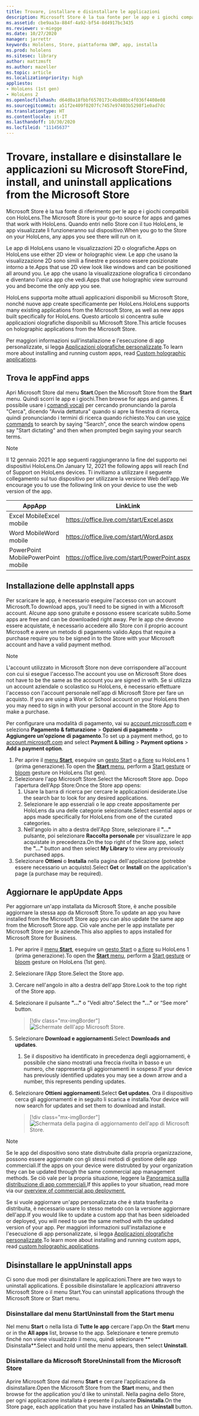 ```yaml
---
title: Trovare, installare e disinstallare le applicazioni
description: Microsoft Store è la tua fonte per le app e i giochi compatibili con HoloLens.  Impara di più su come trovare, installare e disinstallare le app olografiche.
ms.assetid: cbe9aa3a-884f-4a92-bf54-8d4917bc3435
ms.reviewer: v-miegge
ms.date: 10/27/2020
manager: jarrettr
keywords: Hololens, Store, piattaforma UWP, app, installa
ms.prod: hololens
ms.sitesec: library
author: mattzmsft
ms.author: mazeller
ms.topic: article
ms.localizationpriority: high
appliesto:
- HoloLens (1st gen)
- HoloLens 2
ms.openlocfilehash: d64d0a18fbbf6570173c4bd80bc4f036f4408e08
ms.sourcegitcommit: a51f2e409f0207fc7457e97403b5298f1e0ad7dc
ms.translationtype: HT
ms.contentlocale: it-IT
ms.lasthandoff: 10/30/2020
ms.locfileid: "11145637"
---
```

# <span data-ttu-id="db2f0-105">Trovare, installare e disinstallare le applicazioni su Microsoft Store</span><span class="sxs-lookup"><span data-stu-id="db2f0-105">Find, install, and uninstall applications from the Microsoft Store</span></span>

<span data-ttu-id="db2f0-106">Microsoft Store è la tua fonte di riferimento per le app e i giochi compatibili con HoloLens.</span><span class="sxs-lookup"><span data-stu-id="db2f0-106">The Microsoft Store is your go-to source for apps and games that work with HoloLens.</span></span> <span data-ttu-id="db2f0-107">Quando entri nello Store con il tuo HoloLens, le app visualizzate lì funzioneranno sul dispositivo.</span><span class="sxs-lookup"><span data-stu-id="db2f0-107">When you go to the Store on your HoloLens, any apps you see there will run on it.</span></span>

<span data-ttu-id="db2f0-108">Le app di HoloLens usano le visualizzazioni 2D o olografiche.</span><span class="sxs-lookup"><span data-stu-id="db2f0-108">Apps on HoloLens use either 2D view or holographic view.</span></span> <span data-ttu-id="db2f0-109">Le app che usano la visualizzazione 2D sono simili a finestre e possono essere posizionate intorno a te.</span><span class="sxs-lookup"><span data-stu-id="db2f0-109">Apps that use 2D view look like windows and can be positioned all around you.</span></span> <span data-ttu-id="db2f0-110">Le app che usano la visualizzazione olografica ti circondano e diventano l'unica app che vedi.</span><span class="sxs-lookup"><span data-stu-id="db2f0-110">Apps that use holographic view surround you and become the only app you see.</span></span>

<span data-ttu-id="db2f0-111">HoloLens supporta molte attuali applicazioni disponibili su Microsoft Store, nonché nuove app create specificamente per HoloLens.</span><span class="sxs-lookup"><span data-stu-id="db2f0-111">HoloLens supports many existing applications from the Microsoft Store, as well as new apps built specifically for HoloLens.</span></span>  <span data-ttu-id="db2f0-112">Questo articolo si concentra sulle applicazioni olografiche disponibili su Microsoft Store.</span><span class="sxs-lookup"><span data-stu-id="db2f0-112">This article focuses on holographic applications from the Microsoft Store.</span></span>

<span data-ttu-id="db2f0-113">Per maggiori informazioni sull'installazione e l'esecuzione di app personalizzate, si legga [Applicazioni olografiche personalizzate](holographic-custom-apps.md).</span><span class="sxs-lookup"><span data-stu-id="db2f0-113">To learn more about installing and running custom apps, read [Custom holographic applications](holographic-custom-apps.md).</span></span>

## <span data-ttu-id="db2f0-114">Trova le app</span><span class="sxs-lookup"><span data-stu-id="db2f0-114">Find apps</span></span>

<span data-ttu-id="db2f0-115">Apri Microsoft Store dal menu **Start**.</span><span class="sxs-lookup"><span data-stu-id="db2f0-115">Open the Microsoft Store from the **Start** menu.</span></span> <span data-ttu-id="db2f0-116">Quindi scorri le app e i giochi.</span><span class="sxs-lookup"><span data-stu-id="db2f0-116">Then browse for apps and games.</span></span> <span data-ttu-id="db2f0-117">È possibile usare i [comandi vocali](hololens-cortana.md) per cercando pronunciando la parola "Cerca", dicendo "Avvia dettatura" quando si apre la finestra di ricerca, quindi pronunciando i termini di ricerca quando richiesto.</span><span class="sxs-lookup"><span data-stu-id="db2f0-117">You can use [voice commands](hololens-cortana.md) to search by saying "Search", once the search window opens say "Start dictating" and then when prompted begin saying your search terms.</span></span>

> [!NOTE]
> <span data-ttu-id="db2f0-118">Il 12 gennaio 2021 le app seguenti raggiungeranno la fine del supporto nei dispositivi HoloLens.</span><span class="sxs-lookup"><span data-stu-id="db2f0-118">On January 12, 2021 the following apps will reach End of Support on HoloLens devices.</span></span> <span data-ttu-id="db2f0-119">Ti invitiamo a utilizzare il seguente collegamento sul tuo dispositivo per utilizzare la versione Web dell'app.</span><span class="sxs-lookup"><span data-stu-id="db2f0-119">We encourage you to use the following link on your device to use the web version of the app.</span></span>

| <span data-ttu-id="db2f0-120">App</span><span class="sxs-lookup"><span data-stu-id="db2f0-120">App</span></span>        | <span data-ttu-id="db2f0-121">Link</span><span class="sxs-lookup"><span data-stu-id="db2f0-121">Link</span></span>                                          |
|------------|-----------------------------------------------|
| <span data-ttu-id="db2f0-122">Excel Mobile</span><span class="sxs-lookup"><span data-stu-id="db2f0-122">Excel mobile</span></span>      | https://office.live.com/start/Excel.aspx      |
| <span data-ttu-id="db2f0-123">Word Mobile</span><span class="sxs-lookup"><span data-stu-id="db2f0-123">Word mobile</span></span>       | https://office.live.com/start/Word.aspx       |
| <span data-ttu-id="db2f0-124">PowerPoint Mobile</span><span class="sxs-lookup"><span data-stu-id="db2f0-124">PowerPoint mobile</span></span> | https://office.live.com/start/PowerPoint.aspx |

## <span data-ttu-id="db2f0-125">Installazione delle app</span><span class="sxs-lookup"><span data-stu-id="db2f0-125">Install apps</span></span>

<span data-ttu-id="db2f0-126">Per scaricare le app, è necessario eseguire l'accesso con un account Microsoft.</span><span class="sxs-lookup"><span data-stu-id="db2f0-126">To download apps, you'll need to be signed in with a Microsoft account.</span></span> <span data-ttu-id="db2f0-127">Alcune app sono gratuite e possono essere scaricate subito.</span><span class="sxs-lookup"><span data-stu-id="db2f0-127">Some apps are free and can be downloaded right away.</span></span> <span data-ttu-id="db2f0-128">Per le app che devono essere acquistate, è necessario accedere allo Store con il proprio account Microsoft e avere un metodo di pagamento valido.</span><span class="sxs-lookup"><span data-stu-id="db2f0-128">Apps that require a purchase require you to be signed in to the Store with your Microsoft account and have a valid payment method.</span></span>
> [!NOTE]
> <span data-ttu-id="db2f0-129">L'account utilizzato in Microsoft Store non deve corrispondere all'account con cui si esegue l'accesso.</span><span class="sxs-lookup"><span data-stu-id="db2f0-129">The account you use on Microsoft Store does not have to be the same as the account you are signed in with.</span></span> <span data-ttu-id="db2f0-130">Se si utilizza un account aziendale o scolastico su HoloLens, è necessario effettuare l'accesso con l'account personale nell'app di Microsoft Store per fare un acquisto. </span><span class="sxs-lookup"><span data-stu-id="db2f0-130">If you are using a Work or School account on your HoloLens then you may need to sign in with your personal account in the Store App to make a purchase.</span></span>

<span data-ttu-id="db2f0-131">Per configurare una modalità di pagamento, vai su [ account.microsoft.com](https://account.microsoft.com/) e seleziona **Pagamento & fatturazione** > **Opzioni di pagamento** > **Aggiungere un'opzione di pagamento**.</span><span class="sxs-lookup"><span data-stu-id="db2f0-131">To set up a payment method, go to [account.microsoft.com](https://account.microsoft.com/) and select **Payment & billing** > **Payment options** > **Add a payment option**.</span></span>

1. <span data-ttu-id="db2f0-132">Per aprire il [menu **Start**](holographic-home.md), eseguire un [gesto Start](https://docs.microsoft.com/hololens/hololens2-basic-usage#start-gesture) o [ a fiore](hololens1-basic-usage.md) su HoloLens 1 (prima generazione).</span><span class="sxs-lookup"><span data-stu-id="db2f0-132">To open the [**Start** menu](holographic-home.md), perform a [Start gesture](https://docs.microsoft.com/hololens/hololens2-basic-usage#start-gesture) or [bloom](hololens1-basic-usage.md) gesture on HoloLens (1st gen).</span></span>
1. <span data-ttu-id="db2f0-133">Selezionare l'app Microsoft Store.</span><span class="sxs-lookup"><span data-stu-id="db2f0-133">Select the Microsoft Store app.</span></span> <span data-ttu-id="db2f0-134">Dopo l'apertura dell'App Store:</span><span class="sxs-lookup"><span data-stu-id="db2f0-134">Once the Store app opens:</span></span>
   1. <span data-ttu-id="db2f0-135">Usare la barra di ricerca per cercare le applicazioni desiderate.</span><span class="sxs-lookup"><span data-stu-id="db2f0-135">Use the search bar to look for any desired applications.</span></span> 
   1. <span data-ttu-id="db2f0-136">Selezionare le app essenziali o le app create appositamente per HoloLens da una delle categorie selezionate.</span><span class="sxs-lookup"><span data-stu-id="db2f0-136">Select essential apps or apps made specifically for HoloLens from one of the curated categories.</span></span>
   1. <span data-ttu-id="db2f0-137">Nell'angolo in alto a destra dell'App Store, selezionare il **"..."** pulsante, poi selezionare **Raccolta personale** per visualizzare le app acquistate in precedenza.</span><span class="sxs-lookup"><span data-stu-id="db2f0-137">On the top right of the Store app, select the **"..."** button and then select **My Library** to view any previously purchased apps.</span></span>
1. <span data-ttu-id="db2f0-138">Selezionare **Ottieni** o **Installa** nella pagina dell'applicazione (potrebbe essere necessario un acquisto).</span><span class="sxs-lookup"><span data-stu-id="db2f0-138">Select **Get** or **Install** on the application's page (a purchase may be required).</span></span>

## <span data-ttu-id="db2f0-139">Aggiornare le app</span><span class="sxs-lookup"><span data-stu-id="db2f0-139">Update Apps</span></span>
<span data-ttu-id="db2f0-140">Per aggiornare un'app installata da Microsoft Store, è anche possibile aggiornare la stessa app da Microsoft Store.</span><span class="sxs-lookup"><span data-stu-id="db2f0-140">To update an app you have installed from the Microsoft Store app you can also update the same app from the Microsoft Store app.</span></span> <span data-ttu-id="db2f0-141">Ciò vale anche per le app installate per Microsoft Store per le aziende.</span><span class="sxs-lookup"><span data-stu-id="db2f0-141">This also applies to apps installed for Microsoft Store for Business.</span></span> 
1. <span data-ttu-id="db2f0-142">Per aprire il [menu **Start**](holographic-home.md), eseguire un [gesto Start](https://docs.microsoft.com/hololens/hololens2-basic-usage#start-gesture) o [ a fiore](hololens1-basic-usage.md) su HoloLens 1 (prima generazione).</span><span class="sxs-lookup"><span data-stu-id="db2f0-142">To open the [**Start** menu](holographic-home.md), perform a [Start gesture](https://docs.microsoft.com/hololens/hololens2-basic-usage#start-gesture) or [bloom](hololens1-basic-usage.md) gesture on HoloLens (1st gen).</span></span>
1. <span data-ttu-id="db2f0-143">Selezionare l’App Store.</span><span class="sxs-lookup"><span data-stu-id="db2f0-143">Select the Store app.</span></span>
1. <span data-ttu-id="db2f0-144">Cercare nell'angolo in alto a destra dell'app Store.</span><span class="sxs-lookup"><span data-stu-id="db2f0-144">Look to the top right of the Store app.</span></span> 
1. <span data-ttu-id="db2f0-145">Selezionare il pulsante **"..."** o "Vedi altro".</span><span class="sxs-lookup"><span data-stu-id="db2f0-145">Select the **"..."** or “See more” button.</span></span>

   > [!div class="mx-imgBorder"]
   > ![Schermate delll'app Microsoft Store.](images/store-update-1.png)

1. <span data-ttu-id="db2f0-147">Selezionare **Download e aggiornamenti**.</span><span class="sxs-lookup"><span data-stu-id="db2f0-147">Select **Downloads and updates**.</span></span>
    1. <span data-ttu-id="db2f0-148">Se il dispositivo ha identificato in precedenza degli aggiornamenti, è possibile che siano mostrati una freccia rivolta in basso e un numero, che rappresenta gli aggiornamenti in sospeso.</span><span class="sxs-lookup"><span data-stu-id="db2f0-148">If your device has previously identified updates you may see a down arrow and a number, this represents pending updates.</span></span>
1. <span data-ttu-id="db2f0-149">Selezionare **Ottieni aggiornamenti**.</span><span class="sxs-lookup"><span data-stu-id="db2f0-149">Select **Get updates**.</span></span> <span data-ttu-id="db2f0-150">Ora il dispositivo cerca gli aggiornamenti e in seguito li scarica e installa.</span><span class="sxs-lookup"><span data-stu-id="db2f0-150">Your device will now search for updates and set them to download and install.</span></span> 
 
   > [!div class="mx-imgBorder"]
   > ![Schermata della pagina di aggiornamento dell'app di Microsoft Store.](images/store-update-2.png.jpg)

> [!NOTE]
> <span data-ttu-id="db2f0-152">Se le app del dispositivo sono state distrubuite dalla propria organizzazione, possono essere aggiornate con gli stessi metodi di gestione delle app commerciali.</span><span class="sxs-lookup"><span data-stu-id="db2f0-152">If the apps on your device were distrubted by your organization they can be updated through the same commercial app management methods.</span></span> <span data-ttu-id="db2f0-153">Se ciò vale per la propria situazione, leggere la [Panoramica sullla distribuzione di app commerciali.](app-deploy-overview.md)</span><span class="sxs-lookup"><span data-stu-id="db2f0-153">If this applies to your situation, read more via our [overview of commercial app deployment.](app-deploy-overview.md)</span></span>
>
> <span data-ttu-id="db2f0-154">Se si vuole aggiornare un'app personalizzata che è stata trasferita o distribuita, è necessario usare lo stesso metodo con la versione aggiornare dell'app.</span><span class="sxs-lookup"><span data-stu-id="db2f0-154">If you would like to update a custom app that has been sideloaded or deployed, you will need to use the same method with the updated version of your app.</span></span> <span data-ttu-id="db2f0-155">Per maggiori informazioni sull'installazione e l'esecuzione di app personalizzate, si legga [Applicazioni olografiche personalizzate](holographic-custom-apps.md).</span><span class="sxs-lookup"><span data-stu-id="db2f0-155">To learn more about installing and running custom apps, read [custom holographic applications](holographic-custom-apps.md).</span></span>

## <span data-ttu-id="db2f0-156">Disinstallare le app</span><span class="sxs-lookup"><span data-stu-id="db2f0-156">Uninstall apps</span></span>

<span data-ttu-id="db2f0-157">Ci sono due modi per disinstallare le applicazioni.</span><span class="sxs-lookup"><span data-stu-id="db2f0-157">There are two ways to uninstall applications.</span></span>  <span data-ttu-id="db2f0-158">È possibile disinstallare le applicazioni attraverso Microsoft Store o il menu Start.</span><span class="sxs-lookup"><span data-stu-id="db2f0-158">You can uninstall applications through the Microsoft Store or Start menu.</span></span>

### <span data-ttu-id="db2f0-159">Disinstallare dal menu Start</span><span class="sxs-lookup"><span data-stu-id="db2f0-159">Uninstall from the Start menu</span></span>

<span data-ttu-id="db2f0-160">Nel menu **Start** o nella lista di **Tutte le app** cercare l'app.</span><span class="sxs-lookup"><span data-stu-id="db2f0-160">On the **Start** menu or in the **All apps** list, browse to the app.</span></span> <span data-ttu-id="db2f0-161">Selezionare e tenere premuto finché non viene visualizzato il menu, quindi selezionare \*\* Disinstalla\*\*.</span><span class="sxs-lookup"><span data-stu-id="db2f0-161">Select and hold until the menu appears, then select **Uninstall**.</span></span>

### <span data-ttu-id="db2f0-162">Disinstallare da Microsoft Store</span><span class="sxs-lookup"><span data-stu-id="db2f0-162">Uninstall from the Microsoft Store</span></span>

<span data-ttu-id="db2f0-163">Aprire Microsoft Store dal menu **Start** e cercare l'applicazione da disinstallare.</span><span class="sxs-lookup"><span data-stu-id="db2f0-163">Open the Microsoft Store from the **Start** menu, and then browse for the application you'd like to uninstall.</span></span>  <span data-ttu-id="db2f0-164">Nella pagina dello Store, per ogni applicazione installata è presente il pulsante **Disinstalla**.</span><span class="sxs-lookup"><span data-stu-id="db2f0-164">On the Store page, each application that you have installed has an **Uninstall** button.</span></span>
